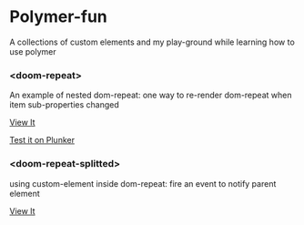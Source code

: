# Polymer-fun

A collections of custom elements and my play-ground while learning how to use polymer  

### \<doom-repeat\>

An example of nested dom-repeat: one way to re-render dom-repeat when item sub-properties changed

[View It][doom-repeat-project-page]

[Test it on Plunker][doom-repeat-plnkr]

### \<doom-repeat-splitted\>

using custom-element inside dom-repeat: fire an event to notify parent element

[View It][doom-repeat-project-page]



[//]: #
[doom-repeat-plnkr]: <http://plnkr.co/edit/Y0P5vNxg46t5fX7gJFxU?p=preview>
[doom-repeat-project-page]:<http://quangld.com/polymer-fun/>